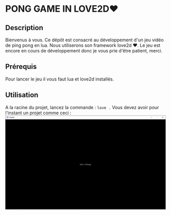 # PONG GAME IN LOVE2D❤

## Description
Bienvenus à vous. Ce dépôt est consacré au développement d'un jeu vidéo de ping pong en lua. Nous utiliserons son framework love2d ❤. Le jeu est encore en cours de développement donc je vous prie d'être patient, merci.

## Prérequis
Pour lancer le jeu il vous faut lua et love2d installés.

## Utilisation
A la racine du projet, lancez la commande : `love .`
Vous devez avoir pour l'instant un projet comme ceci : ![Première capture!](/assets/images/captures/Capture.PNG)
